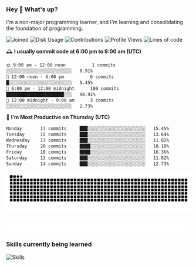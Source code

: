 ### Hey :wave: What's up?

I'm a non-major programming learner, and I'm learning and consolidating the foundation of programming.

<!--START_SECTION:waka-->
![Joined](http://img.shields.io/badge/Joined-9%20years%20ago-6D67E4?style=flat&labelColor=453C67)
![Disk Usage](http://img.shields.io/badge/Github%27s%20Storage-603.8%20MB-FD841F?style=flat&labelColor=E14D2A)
![Contributions](http://img.shields.io/badge/Contributions%20in%202025-180-7DCE13?style=flat&labelColor=2B7A0B)
![Profile Views](http://img.shields.io/badge/Profile%20Views-0-3AB4F2?style=flat&labelColor=0078AA)
![Lines of code](https://img.shields.io/badge/Lines%20of%20code-2%20Million%20Lines%20of%20code-FF8B8B?style=flat&labelColor=EB4747)

🕰️ **I usually commit code at 6:00 pm to 9:00 am (UTC)** 

```text
🌞 9:00 am - 12:00 noon          1 commits      ░░░░░░░░░░░░░░░░░░░░░░░░░   0.91% 
🌆 12:00 noon - 6:00 pm          6 commits      █░░░░░░░░░░░░░░░░░░░░░░░░   5.45% 
🌃 6:00 pm - 12:00 midnight      100 commits    ██████████████████████░░░   90.91% 
🌙 12:00 midnight - 9:00 am      3 commits      ░░░░░░░░░░░░░░░░░░░░░░░░░   2.73%
```
📅 **I'm Most Productive on Thursday (UTC)** 

```text
Monday       17 commits     ███░░░░░░░░░░░░░░░░░░░░░░   15.45% 
Tuesday      15 commits     ███░░░░░░░░░░░░░░░░░░░░░░   13.64% 
Wednesday    13 commits     ███░░░░░░░░░░░░░░░░░░░░░░   11.82% 
Thursday     20 commits     ████░░░░░░░░░░░░░░░░░░░░░   18.18% 
Friday       18 commits     ████░░░░░░░░░░░░░░░░░░░░░   16.36% 
Saturday     13 commits     ███░░░░░░░░░░░░░░░░░░░░░░   11.82% 
Sunday       14 commits     ███░░░░░░░░░░░░░░░░░░░░░░   12.73%
```

<!--END_SECTION:waka-->

![Snake animation](https://raw.githubusercontent.com/dirname/dirname/output/snake.svg)

![metrics](github-metrics.svg)

### Skills currently being learned

![Skills](https://skillicons.dev/icons?i=linux,rust,go,solidity,typescript,bash,git,postgres,mysql,redis,mongo,docker,kubernetes,grafana,prometheus)
